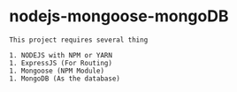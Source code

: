# nodejs-mongoose-mongoDB

```
This project requires several thing

1. NODEJS with NPM or YARN
1. ExpressJS (For Routing)
1. Mongoose (NPM Module)
1. MongoDB (As the database)

```
